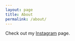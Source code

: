```yaml
---
layout: page
title: About
permalink: /about/
---
```


Check out my [Instagram][insta] page.

[insta]: https://www.instagram.com/ashwindasr
